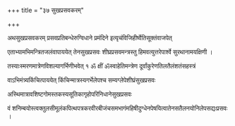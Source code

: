+++
title = "३७ सुखप्रसवकरम्"

+++

अथसुखप्रसवकरम् प्रसवप्रतिबन्धेरुग्विधाने प्रमंदिने इत्यृचंविजिहीर्ष्वेतिसूक्तंवाजपेत्

एताभ्यामभिमन्त्रितजलंवापाययेत् तेनसुखप्रसवः शीघ्रप्रसवमन्त्रस्तु हिमवत्युत्तरेपार्श्वे सुरथानामयक्षिणी ।

तस्याःस्मरणमात्रेणविशल्यागर्भिणीभवेत् १ ॐ क्षीं ॐस्वाहेतिमन्त्रेण दूर्वांकुरेणतिलतैलंशतंसहस्त्रं

वाऽभिमंत्र्यकिंचित्पाययेत् किंचिन्मात्रस्यगर्भेलेपश्च सम्यग्लेपेशीघ्रंसुखप्रसवः

अस्थिमात्रावशिष्टगोमस्तकस्यसूतिकागृहोपरिनिधानेसुखप्रसवः

वं शनिम्बयोस्त्वक्‍तुलसीमूलंकपित्थपत्रकरवीरबीजंचसमभागंमहिषीदुग्धेनपेषयित्वातेनसतैलनयोनिलेपसद्यःप्रसवः ।
